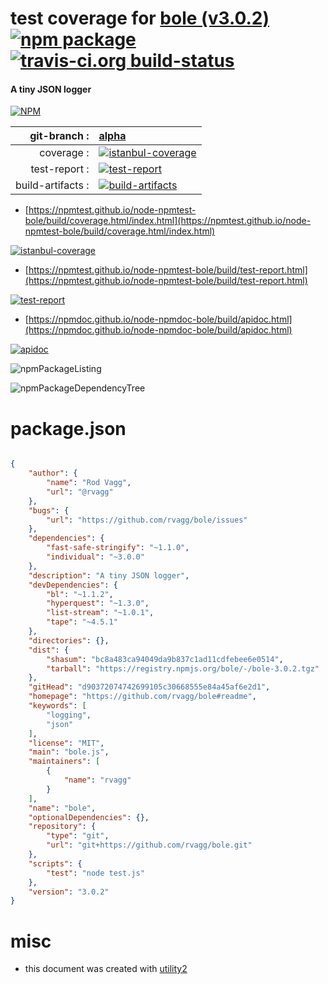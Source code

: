 # test coverage for  [bole (v3.0.2)](https://github.com/rvagg/bole#readme)  [![npm package](https://img.shields.io/npm/v/npmtest-bole.svg?style=flat-square)](https://www.npmjs.org/package/npmtest-bole) [![travis-ci.org build-status](https://api.travis-ci.org/npmtest/node-npmtest-bole.svg)](https://travis-ci.org/npmtest/node-npmtest-bole)
#### A tiny JSON logger

[![NPM](https://nodei.co/npm/bole.png?downloads=true&downloadRank=true&stars=true)](https://www.npmjs.com/package/bole)

| git-branch : | [alpha](https://github.com/npmtest/node-npmtest-bole/tree/alpha)|
|--:|:--|
| coverage : | [![istanbul-coverage](https://npmtest.github.io/node-npmtest-bole/build/coverage.badge.svg)](https://npmtest.github.io/node-npmtest-bole/build/coverage.html/index.html)|
| test-report : | [![test-report](https://npmtest.github.io/node-npmtest-bole/build/test-report.badge.svg)](https://npmtest.github.io/node-npmtest-bole/build/test-report.html)|
| build-artifacts : | [![build-artifacts](https://npmtest.github.io/node-npmtest-bole/glyphicons_144_folder_open.png)](https://github.com/npmtest/node-npmtest-bole/tree/gh-pages/build)|

- [https://npmtest.github.io/node-npmtest-bole/build/coverage.html/index.html](https://npmtest.github.io/node-npmtest-bole/build/coverage.html/index.html)

[![istanbul-coverage](https://npmtest.github.io/node-npmtest-bole/build/screenCapture.buildCi.browser.%252Ftmp%252Fbuild%252Fcoverage.lib.html.png)](https://npmtest.github.io/node-npmtest-bole/build/coverage.html/index.html)

- [https://npmtest.github.io/node-npmtest-bole/build/test-report.html](https://npmtest.github.io/node-npmtest-bole/build/test-report.html)

[![test-report](https://npmtest.github.io/node-npmtest-bole/build/screenCapture.buildCi.browser.%252Ftmp%252Fbuild%252Ftest-report.html.png)](https://npmtest.github.io/node-npmtest-bole/build/test-report.html)

- [https://npmdoc.github.io/node-npmdoc-bole/build/apidoc.html](https://npmdoc.github.io/node-npmdoc-bole/build/apidoc.html)

[![apidoc](https://npmdoc.github.io/node-npmdoc-bole/build/screenCapture.buildCi.browser.%252Ftmp%252Fbuild%252Fapidoc.html.png)](https://npmdoc.github.io/node-npmdoc-bole/build/apidoc.html)

![npmPackageListing](https://npmtest.github.io/node-npmtest-bole/build/screenCapture.npmPackageListing.svg)

![npmPackageDependencyTree](https://npmtest.github.io/node-npmtest-bole/build/screenCapture.npmPackageDependencyTree.svg)



# package.json

```json

{
    "author": {
        "name": "Rod Vagg",
        "url": "@rvagg"
    },
    "bugs": {
        "url": "https://github.com/rvagg/bole/issues"
    },
    "dependencies": {
        "fast-safe-stringify": "~1.1.0",
        "individual": "~3.0.0"
    },
    "description": "A tiny JSON logger",
    "devDependencies": {
        "bl": "~1.1.2",
        "hyperquest": "~1.3.0",
        "list-stream": "~1.0.1",
        "tape": "~4.5.1"
    },
    "directories": {},
    "dist": {
        "shasum": "bc8a483ca94049da9b837c1ad11cdfebee6e0514",
        "tarball": "https://registry.npmjs.org/bole/-/bole-3.0.2.tgz"
    },
    "gitHead": "d90372074742699105c30668555e84a45af6e2d1",
    "homepage": "https://github.com/rvagg/bole#readme",
    "keywords": [
        "logging",
        "json"
    ],
    "license": "MIT",
    "main": "bole.js",
    "maintainers": [
        {
            "name": "rvagg"
        }
    ],
    "name": "bole",
    "optionalDependencies": {},
    "repository": {
        "type": "git",
        "url": "git+https://github.com/rvagg/bole.git"
    },
    "scripts": {
        "test": "node test.js"
    },
    "version": "3.0.2"
}
```



# misc
- this document was created with [utility2](https://github.com/kaizhu256/node-utility2)
